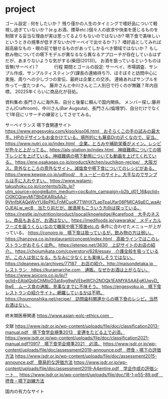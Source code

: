 # project
ゴール設定 : 
何をしたいか？
残り僅かの人生のタイミングで嗜好品について軽視し過ぎていないか？(e.g.お酒、煙草etc.)個々人の欲求や快楽を感じるものを制限する妥当な理由が実は思ってるよりもないのではないか?
嚥下食で美味しいというときの規準が低すぎないか(サーベイで出せるか？)？
嗜好品としてみれば超高級なもの・眼の前で魅せるものがあってしかるべき領域ではないか？
もし飲み物についての嚥下モデルが異なるなら異なるアプローチが存在しているはずだが、あまりないような気がする(柴田(2013))。
お酒を狙っているというものは皆無(サーベイ)？　　
　
行程
期間とゴールの設定:
サーベイ、市場調査、サンプル作成、サンプルティスティング(課長の連絡待ち?)、ほそぼそと訪問中心に実施、周りへの少しづつの宣伝、最終は企業との交渉。
連絡あればサンプルを作って一度たつまへ。
藤井さんと中川さんと二人別日で行くのが無難？年内目標。
20225年くらいに商品化が目処。


資料集め:長門さんに海外系、自分と後輩に頼んで国内関係。
メンバー探し:藤井さん(Craftroom)、中川さん(Bar Augsuta)、長門さん(倫理学)、自分だけでなくて1年目にリサーチの練習としてさせてみる。

サーベイランス
嚥下食関連サイト
https://www.engesyoku.com/kiso/kiso06.html　おそらくこの手の試みの最大手。HPのデザインもお金かけている。場所的にも藤島Drの近くなので、妥当。
https://www.nutri.co.jp/index.html　企業。とろみや補助栄養がメイン。レシピが色々と上がってる。
https://als-station.jp/index.html　神経難病についての嚥下レシピを上げている。神経難病の嚥下動態についても動画を上げてくれている。
https://ene.osakagas.co.jp/product/kitchen/suchikon-recipe/　大阪ガス。意外なところの意外なサイト。減塩食や嚥下食についてのレシピがある。
https://www.kewpie.co.jp/udfood/　キューピーのサイト。大手なのでサンプルは手に入れやすい。
https://www.watami-takushoku.co.jp/contents/b2b_lp?utm_source=google&utm_medium=cpc&utm_campaign=b2b_d01_16&gclid=Cj0KCQjwyMiTBhDKARIsAAJ-9VtnfbKAQeWvYU8pPKLFnMCuoK7TWHX7LapTpaUfar08PMlCA9aEC_waArOJEALw_wcB　当たり前だが、居酒屋もこういう方向は探っている。
https://nestle.jp/nutrition/product/isocal/knowledge/#carefood　大手のネスレ。商品もあるが、お酒はない。
https://medifoods.jp/yawaraka/　メディカルフーズを謳うくらいなので糖尿や嚥下障害etc.の 条件に合わせたメニューが上がっている。
https://conoiro.jp　嚥下食は扱っているが、飲み物の方は弱い。
https://hanzoya.co.jp/restaurant/concept/index.html　高級ラインではこのレストランがおそらく出色。
https://etenpo.net/3630　上記サイトのお店の紹介。
https://chojumikata.com/coverstory/628/essay　介護全般を扱っているが、この人は気になる。ちなみに少なくとも美味しそうではない。
https://ideanews.jp/archives/77187　お店の紹介。http://maisondetaka.jp　レストラン　https://kuramarche.com　通販。なぜかお酒は上がらない。
https://www.aoicorp.co.jp/lp/?gclid=EAIaIQobChMIoO3at4yg9wIVEbeWCh2NOQk1EAMYASAAEgKUwvD_BwE　ムース食の通販。見事なまでに不味そう。
https://engesyoku.jp　嚥下食レストランの紹介サイト。網羅しているかは不明。
https://houmonshika.net/recipe/　訪問歯科関連からの嚥下食のレシピ。当然お酒はない。

終末期医療関連
https://www.asian-eolc-ethics.com　

文献
https://www.jsdr.or.jp/wp-content/uploads/file/doc/classification2013-manual.pdf　嚥下食学会規準2013　変遷をたどる上で必須。
https://www.jsdr.or.jp/wp-content/uploads/file/doc/classification2021-manual.pdf?0917　嚥下食学会規準2021　必須。
https://www.jsdr.or.jp/wp-content/uploads/file/doc/assessment2019-announce.pdf　摂食・嚥下の評価方法
https://www.jsdr.or.jp/wp-content/uploads/file/doc/assessment2015-announce.pdf　簡易的な評価方法
https://www.jsdr.or.jp/wp-content/uploads/file/doc/assessment2019-A4entire.pdf　学会作成の評価シート　
https://www.jsdr.or.jp/wp-content/uploads/file/doc/18-1-p55-89.pdf　摂食・嚥下訓練方法
　

国内の有力なサイト
